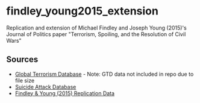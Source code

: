 # findley_young2015_extension
Replication and extension of Michael Findley and Joseph Young (2015)'s Journal of Politics paper "Terrorism, Spoiling, and the Resolution of Civil Wars"

## Sources

  * [Global Terrorism Database](https://www.start.umd.edu/gtd/) - Note: GTD data not included in repo due to file size
  * [Suicide Attack Database](http://cpostdata.uchicago.edu/search_new.php)
  * [Findley & Young (2015) Replication Data](https://dataverse.harvard.edu/dataset.xhtml?persistentId=doi:10.7910/DVN/ASKRHF)
